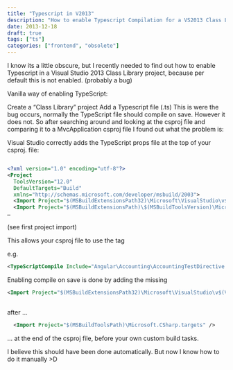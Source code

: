 ```yaml
---
title: "Typescript in V2013"
description: "How to enable Typescript Compilation for a VS2013 Class Library Project"
date: 2013-12-18
draft: true
tags: ["ts"]
categories: ["frontend", "obsolete"]
---
```


I know its a little obscure, but I recently needed to find out how to enable Typescript in a Visual Studio 2013 Class Library project, because per default this is not enabled. (probably a bug)

Vanilla way of enabling TypeScript:

Create a “Class Library” project
Add a Typescript file (.ts)
This is were the bug occurs, normally the TypeScript file should compile on save.  However it does not. So after searching around and looking at the csproj file and comparing it to a MvcApplication csproj file I found out what the problem is:

Visual Studio correctly adds the TypeScript props file at the top of your csproj. file:

```xml

<?xml version="1.0" encoding="utf-8"?>
<Project 
  ToolsVersion="12.0" 
  DefaultTargets="Build" 
  xmlns="http://schemas.microsoft.com/developer/msbuild/2003">
  <Import Project="$(MSBuildExtensionsPath32)\Microsoft\VisualStudio\v$(VisualStudioVersion)\TypeScript\Microsoft.TypeScript.Default.props" />
  <Import Project="$(MSBuildExtensionsPath)\$(MSBuildToolsVersion)\Microsoft.Common.props" Condition="Exists('$(MSBuildExtensionsPath)\$(MSBuildToolsVersion)\Microsoft.Common.props')" />
…


```

(see first project import)

This allows your csproj file to use the <TypeScriptCompile> tag

e.g.

```xml
<TypeScriptCompile Include="Angular\Accounting\AccountingTestDirective.ts" />

```
Enabling compile on save is done by adding the missing

```xml
<Import Project="$(MSBuildExtensionsPath32)\Microsoft\VisualStudio\v$(VisualStudioVersion)\TypeScript\Microsoft.TypeScript.targets" />
 
```

after …

```xml
  <Import Project="$(MSBuildToolsPath)\Microsoft.CSharp.targets" />

```

… at the end of the csproj file, before your own custom build tasks.

I believe this should have been done automatically. But now I know how to do it manually >D